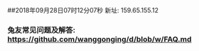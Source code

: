 ##2018年09月28日07时12分07秒 新址: 159.65.155.12
### 兔友常见问题及解答: https://github.com/wanggonging/d/blob/w/FAQ.md
